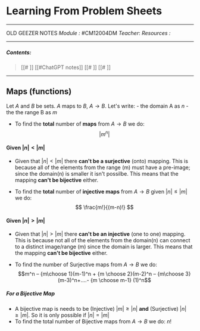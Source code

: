 # Learning From Problem Sheets
---
OLD GEEZER NOTES
*Module :* #CM12004DM 
*Teacher*: 
*Resources :*

---
##### Contents: 
> [[# ]]  [[#ChatGPT notes]]
> [[# ]]
> [[# ]]
> 
--- 

## Maps (functions)

Let $A$ and $B$ be sets. $A$ maps to $B$, $A \to B$. Let's write:
	- the domain A as $n$
	- the the range B as $m$

- To find the **total** number of **maps** from $A \to B$ we do: 
	$$ |m^{n}| $$
#### Given $|n| < |m|$

- Given that $|n| < |m|$ there **can't be a surjective** (onto) mapping. This is because all of the elements from the range (m)  must have a pre-image; since the domain(n) is smaller it isn't possilbe. This means that the mapping **can't be bijective** either.

- To find the **total** number of **injective maps** from $A \to B$ given $|n| \le |m|$ we do:
	$$ \frac{m!}{(m-n)!} $$

#### Given $|n| > |m|$
- Given that $|n| > |m|$ there **can't be an injective** (one to one) mapping. This is because not all of the elements from the domain(n) can connect to a distinct image/range (m) since the domain is larger. This means that the mapping **can't be bijective** either.

- To find the number of Surjective maps from $A \to B$ we do: 
	$$m^n – {m\choose 1}(m-1)^n + {m \choose 2}(m-2)^n – {m\choose 3}(m-3)^n+….- {m \choose m-1} (1)^n$$ 
##### For a **Bijective Map**
- A bijective map is needs to be (Injective) $|m| \ge |n|$ **and** (Surjective) $|n| \ge |m|$. So it is only possible if $|n| = |m|$
- To find the total number of Bijective maps from $A \to B$ we do: $n!$ 